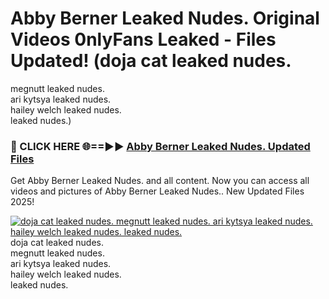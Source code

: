 # Abby Berner Leaked Nudes. Original Videos 0nlyFans Leaked - Files Updated! (doja cat leaked nudes.<br>
megnutt leaked nudes.<br>
ari kytsya leaked nudes.<br>
hailey welch leaked nudes.<br>
leaked nudes.)

<h3>🔴 CLICK HERE 🌐==►► <a href="https://tinyurl.com/2p9ay9w9" rel="nofollow">Abby Berner Leaked Nudes. Updated Files</a></h3>

Get Abby Berner Leaked Nudes. and all content. Now you can access all videos and pictures of Abby Berner Leaked Nudes.. New Updated Files 2025!

[![doja cat leaked nudes.<br>
megnutt leaked nudes.<br>
ari kytsya leaked nudes.<br>
hailey welch leaked nudes.<br>
leaked nudes.](https://i.imgur.com/KQgVmj3.gif)](https://tinyurl.com/2p9ay9w9)
doja cat leaked nudes.<br>
megnutt leaked nudes.<br>
ari kytsya leaked nudes.<br>
hailey welch leaked nudes.<br>
leaked nudes.